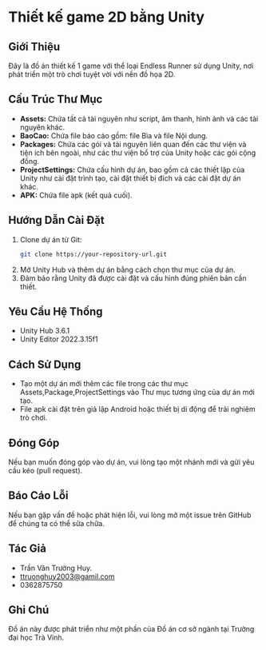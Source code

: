 # Thiết kế game 2D bằng Unity

## Giới Thiệu
Đây là đồ án thiết kế 1 game với thể loại Endless Runner sử dụng Unity, nơi phát triển một trò chơi tuyệt vời với nền đồ họa 2D.

## Cấu Trúc Thư Mục
- **Assets:** Chứa tất cả tài nguyên như script, âm thanh, hình ảnh và các tài nguyên khác.
- **BaoCao:** Chứa file báo cáo gồm: file Bìa và file Nội dung.
- **Packages:** Chứa các gói và tài nguyên liên quan đến các thư viện và tiện ích bên ngoài, như các thư viện bổ trợ của Unity hoặc các gói cộng đồng.
- **ProjectSettings:** Chứa cấu hình dự án, bao gồm cả các thiết lập của Unity như cài đặt trình tạo, cài đặt thiết bị đích và các cài đặt dự án khác.
- **APK:** Chứa file apk (kết quả cuối).

## Hướng Dẫn Cài Đặt
1. Clone dự án từ Git:
    ```bash
    git clone https://your-repository-url.git
    ```
2. Mở Unity Hub và thêm dự án bằng cách chọn thư mục của dự án.
3. Đảm bảo rằng Unity đã được cài đặt và cấu hình đúng phiên bản cần thiết.

## Yêu Cầu Hệ Thống
- Unity Hub 3.6.1
- Unity Editor 2022.3.15f1

## Cách Sử Dụng
- Tạo một dự án mới thêm các file trong các thư mục Assets,Package,ProjectSettings vào Thư mục tương ứng của dự án mới tạo.
- File apk cài đặt trên giả lập Android hoặc thiết bị di động để trải nghiêm trò chơi.

## Đóng Góp
Nếu bạn muốn đóng góp vào dự án, vui lòng tạo một nhánh mới và gửi yêu cầu kéo (pull request).

## Báo Cáo Lỗi
Nếu bạn gặp vấn đề hoặc phát hiện lỗi, vui lòng mở một issue trên GitHub để chúng ta có thể sửa chữa.

## Tác Giả
- Trần Văn Trường Huy.
- ttruonghuy2003@gamil.com
- 0362875750
  
## Ghi Chú
Đồ án này được phát triển như một phần của Đồ án cơ sở ngành tại Trường đại học Trà Vinh.
